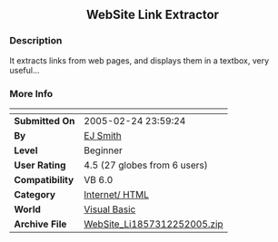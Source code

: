 ﻿<div align="center">

## WebSite Link Extractor


</div>

### Description

It extracts links from web pages, and displays them in a textbox, very useful...
 
### More Info
 


<span>             |<span>
---                |---
**Submitted On**   |2005-02-24 23:59:24
**By**             |[EJ Smith](https://github.com/Planet-Source-Code/PSCIndex/blob/master/ByAuthor/ej-smith.md)
**Level**          |Beginner
**User Rating**    |4.5 (27 globes from 6 users)
**Compatibility**  |VB 6\.0
**Category**       |[Internet/ HTML](https://github.com/Planet-Source-Code/PSCIndex/blob/master/ByCategory/internet-html__1-34.md)
**World**          |[Visual Basic](https://github.com/Planet-Source-Code/PSCIndex/blob/master/ByWorld/visual-basic.md)
**Archive File**   |[WebSite\_Li1857312252005\.zip](https://github.com/Planet-Source-Code/ej-smith-website-link-extractor__1-59131/archive/master.zip)








